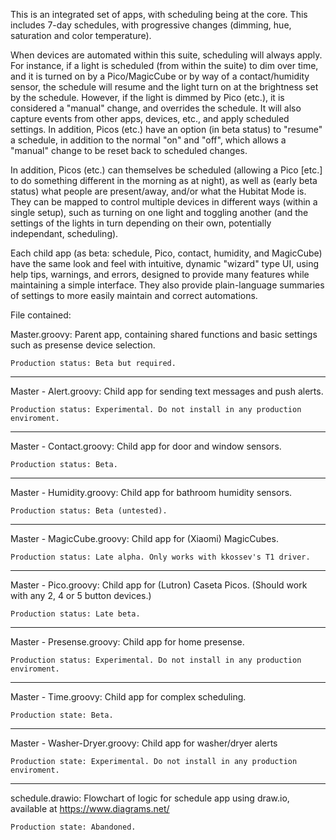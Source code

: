 This is an integrated set of apps, with scheduling being at the core. This includes 7-day schedules, with progressive changes (dimming, hue, saturation and color temperature).

When devices are automated within this suite, scheduling will always apply. For instance, if a light is scheduled (from within the suite) to dim over time, and it is turned on by a Pico/MagicCube or by way of a contact/humidity sensor, the schedule will resume and the light turn on at the brightness set by the schedule. However, if the light is dimmed by Pico (etc.), it is considered a "manual" change, and overrides the schedule. It will also capture events from other apps, devices, etc., and apply scheduled settings. In addition, Picos (etc.) have an option (in beta status) to "resume" a schedule, in addition to the normal "on" and "off", which allows a "manual" change to be reset back to scheduled changes.

In addition, Picos (etc.) can themselves be scheduled (allowing a Pico [etc.] to do something different in the morning as at night), as well as (early beta status) what people are present/away, and/or what the Hubitat Mode is. They can be mapped to control multiple devices in different ways (within a single setup), such as turning on one light and toggling another (and the settings of the lights in turn depending on their own, potentially independant, scheduling).  

Each child app (as beta: schedule, Pico, contact, humidity, and MagicCube) have the same look and feel with intuitive, dynamic "wizard" type UI, using help tips, warnings, and errors, designed to provide many features while maintaining a simple interface. They also provide plain-language summaries of settings to more easily maintain and correct automations.

File contained:

Master.groovy:
	Parent app, containing shared functions and basic settings such as presense device selection.

	Production status: Beta but required.
------------------------------------------------
Master - Alert.groovy:
	Child app for sending text messages and push alerts.

	Production status: Experimental. Do not install in any production enviroment.
------------------------------------------------
Master - Contact.groovy:
	Child app for door and window sensors.

	Production status: Beta.
------------------------------------------------
Master - Humidity.groovy:
	Child app for bathroom humidity sensors.

	Production status: Beta (untested).
------------------------------------------------
Master - MagicCube.groovy:
	Child app for (Xiaomi) MagicCubes.

	Production status: Late alpha. Only works with kkossev's T1 driver.
------------------------------------------------
Master - Pico.groovy:
	Child app for (Lutron) Caseta Picos. (Should work with any 2, 4 or 5 button devices.)

	Production status: Late beta.
------------------------------------------------
Master - Presense.groovy:
	Child app for home presense.

	Production status: Experimental. Do not install in any production enviroment.
------------------------------------------------
Master - Time.groovy:
	Child app for complex scheduling.

	Production state: Beta.
------------------------------------------------
Master - Washer-Dryer.groovy:
	Child app for washer/dryer alerts

	Production state: Experimental. Do not install in any production enviroment.
------------------------------------------------
schedule.drawio:
	Flowchart of logic for schedule app using draw.io, available at https://www.diagrams.net/

	Production state: Abandoned.
